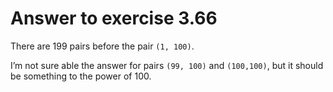 # Answer to exercise 3.66

There are 199 pairs before the pair `(1, 100)`.

I’m not sure able the answer for pairs `(99, 100)` and `(100,100)`, but it should be something to the power 
of 100.
